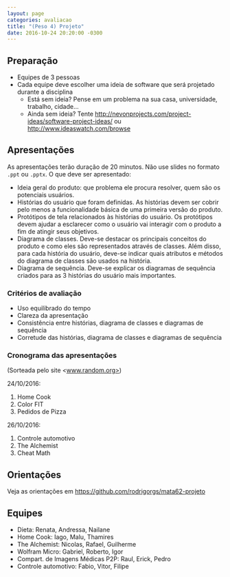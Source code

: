 ```yaml
---
layout: page
categories: avaliacao
title: "(Peso 4) Projeto"
date: 2016-10-24 20:20:00 -0300
---
```


## Preparação

- Equipes de 3 pessoas
- Cada equipe deve escolher uma ideia de software que será projetado durante a disciplina
  - Está sem ideia? Pense em um problema na sua casa, universidade, trabalho, cidade...
  - Ainda sem ideia? Tente <http://nevonprojects.com/project-ideas/software-project-ideas/> ou <http://www.ideaswatch.com/browse>

## Apresentações

As apresentações terão duração de 20 minutos. Não use slides no formato `.ppt` ou `.pptx`. O que deve ser apresentado:

- Ideia geral do produto: que problema ele procura resolver, quem são os potenciais usuários.
- Histórias do usuário que foram definidas. As histórias devem ser cobrir pelo menos a funcionalidade básica de uma primeira versão do produto.
- Protótipos de tela relacionados às histórias do usuário. Os protótipos devem ajudar a esclarecer como o usuário vai interagir com o produto a fim de atingir seus objetivos.
- Diagrama de classes. Deve-se destacar os principais conceitos do produto e como eles são representados através de classes. Além disso, para cada história do usuário, deve-se indicar quais atributos e métodos do diagrama de classes são usados na história.
- Diagrama de sequência. Deve-se explicar os diagramas de sequência criados para as 3 histórias do usuário mais importantes.

### Critérios de avaliação

- Uso equilibrado do tempo
- Clareza da apresentação
- Consistência entre histórias, diagrama de classes e diagramas de sequência
- Corretude das histórias, diagrama de classes e diagramas de sequência

### Cronograma das apresentações

(Sorteada pelo site <www.random.org>)

24/10/2016:

1. Home Cook
2. Color FIT
3. Pedidos de Pizza

26/10/2016:

1. Controle automotivo
2. The Alchemist
3. Cheat Math

## Orientações

Veja as orientações em <https://github.com/rodrigorgs/mata62-projeto>

## Equipes

- Dieta: Renata, Andressa, Nailane
- Home Cook: Iago, Malu, Thamires
- The Alchemist: Nicolas, Rafael, Guilherme
- Wolfram Micro: Gabriel, Roberto, Igor
- Compart. de Imagens Médicas P2P: Raul, Erick, Pedro
- Controle automotivo: Fabio, Vitor, Filipe

